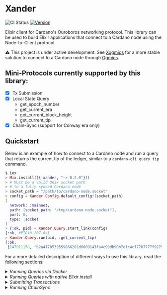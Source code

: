 # Xander

![CI Status](https://github.com/wowica/xander/actions/workflows/ci.yml/badge.svg)
[![Version](https://img.shields.io/hexpm/v/xander.svg)](https://hex.pm/packages/xander)

Elixir client for Cardano's Ouroboros networking protocol. This library can be used to build Elixir applications that connect to a Cardano node using the Node-to-Client protocol.

⚠️ This project is under active development. See [Xogmios](https://github.com/wowica/xogmios) for a more stable solution to connect to a Cardano node through [Ogmios](https://ogmios.dev/).

## Mini-Protocols currently supported by this library:

- [x] Tx Submission
- [x] Local State Query
  - get_epoch_number
  - get_current_era
  - get_current_block_height
  - get_current_tip
- [x] Chain-Sync (support for Conway era only)

## Quickstart

Below is an example of how to connect to a Cardano node and run a query that returns the current tip of the ledger, similar to a `cardano-cli query tip` command.

```elixir
$ iex
> Mix.install([{:xander, "~> 0.2.0"}])
> # Must be a valid Unix socket path
> # to a fully synced Cardano node
> socket_path = "/path/to/cardano-node.socket"
> config = Xander.Config.default_config!(socket_path)
[
  network: :mainnet,
  path: [socket_path: "/tmp/cardano-node.socket"],
  port: 0,
  type: :socket
]
> {:ok, pid} = Xander.Query.start_link(config)
{:ok, #PID<0.207.0>}
> Xander.Query.run(pid, :get_current_tip)
{:ok,
 {147911158, "b2a4f78539559866281d6089143fa4c99db90b7efc4cf7787777f927967f0c8a"}}
```

For a more detailed description of different ways to use this library, read the following sections:


<details>
  <summary><i>Running Queries via Docker</i></summary>

  ## Running Queries via Docker

  In order to run queries via Docker, you need to build the image first:

  ```
  docker build -t xander .
  ```

  With the image built, you can now connect to either a local Cardano node via a UNIX socket or to a node at Demeter.run.

  #### 1. Connecting via a local UNIX socket

  This assumes you have access to a fully synced Cardano node.

  🚨 **Note:** Socket files mapped via socat/ssh tunnels **DO NOT WORK** when using containers on OS X.

  Run the previously built Docker image with the `-v` argument, which mounts the path of your local socket path to 
  the container's default socket path (`/tmp/cardano-node.socket`):

  ```
  docker run --rm \
    -v /your/local/node.socket:/tmp/cardano-node.socket \
    xander elixir run_queries.exs
  ```

  #### 2. Connecting to a node at Demeter.run

  The demo application can connect to a Cardano node at [Demeter.run](https://demeter.run/) 🪄 

  First, create a Node on Demeter and grab the Node's URL.

  Then, run the Docker image with the `DEMETER_URL` environment variable set to your Node's URL:

  ```bash
  docker run --rm \
    -e DEMETER_URL=https://your-node-at.demeter.run \
    xander elixir run_queries_with_demeter.exs
  ```
</details>

<details>
  <summary><i>Running Queries with native Elixir install</i></summary>
  
  ## Running Queries with native Elixir install

  For those with Elixir already installed, simply run the commands below:

  ```
  # Must set a local unix socket
  elixir run_queries.exs

  # Must set a Demeter URL
  elixir run_queries_with_demeter.exs
  ```

  More information on connection below:

  #### a) Connecting via local UNIX socket

  Run the following command using your own Cardano node's socket path:

  ```bash
  CARDANO_NODE_PATH=/your/cardano/node.socket elixir run_queries.exs
  ```

  ##### Setting up Unix socket mapping (optional when no direct access to Cardano node)

  This is useful if you want to run the application on a server different from your Cardano node.

  🚨 **Note:** Socket files mapped via socat/ssh tunnels **DO NOT WORK** when using containers on OS X.

  1. Run socat on the remote server with the following command:

  ```bash
  socat TCP-LISTEN:3002,reuseaddr,fork UNIX-CONNECT:/home/cardano_node/socket/node.socket
  ```

  2. Run socat on the local machine with the following command:

  ```bash
  socat UNIX-LISTEN:/tmp/cardano_node.socket,reuseaddr,fork TCP:localhost:3002
  ```

  3. Start an SSH tunnel from the local machine to the remote server with the following command:

  ```bash
  ssh -N -L 3002:localhost:3002 user@remote-server-ip
  ```

  4. Run the example script:

  ```bash
  CARDANO_NODE_PATH=/tmp/cardano_node.socket elixir run.exs
  ```

  #### b) Connecting via Demeter.run

  To connect to a node at Demeter.run, set `DEMETER_URL` to your Node Demeter URL.

  ```bash
  DEMETER_URL=https://your-node-at.demeter.run elixir run_queries_with_demeter.exs
  ```
</details>

<details>
  <summary><i>Submitting Transactions</i></summary>

  ## Submitting Transactions

  ⚠️ This project does not provide off-chain transaction functionality such as building and signing of transactions.

  In order to submit transactions via Xander, you can either run the `submit_tx.exs` script directly or use Docker. 


  ## Running the script

  This assumes you have Elixir installed. In order to run the script directly, follow the steps below:

  1. Get ahold of the CBOR hex of a valid signed transaction (not covered by this library)
  2. Populate the environment variable `CARDANO_NODE_SOCKET_PATH` with a socket file for a fully synced Cardano node.
  3. Ensure the `Config.default_config!` function call matches the network being used:
    - `Config.default_config!(socket_path)` defaults to Mainnet
    - `Config.default_config!(socket_path, :preview)` for Preview network
  4. Run `elixir submit_tx.exs <transaction-CBOR-hex>` providing the CBOR hex as its single argument.

  A successful submission should return the transaction ID. This ID can be used to check the status of the transaction on any Cardano blockchain explorer.

  ## Using Docker

  This assumes you have Docker installed. No Elixir installation is required.

  1. First, build the image:

  ```
  docker build -t xander .
  ```

  2. Ensure the `Config.default_config!` function inside the `submit_tx.exs` file matches the network being used:  
    - `Config.default_config!(socket_path)` defaults to Mainnet  
    - `Config.default_config!(socket_path, :preview)` for Preview network

  3. Get ahold of the CBOR hex of a valid signed transaction (not covered by this library)

  Run the previously built Docker image with the `-v` argument, which mounts the path of your local socket path to 
  the container's default socket path (`/tmp/cardano-node-preview.socket`):

  ```
  docker run --rm \
  -v /your/local/preview-node.socket:/tmp/cardano-node-preview.socket \
  xander elixir submit_tx.exs <transaction-CBOR-hex>
  ```

  A successful submission should return the transaction ID. This ID can be used to check the status of the transaction on any Cardano blockchain explorer.
</details>

<details>
  <summary><i>Running ChainSync</i></summary>

  ## Chain Sync

  In order to sync blocks from a Cardano node, you can either run the `run_chain_sync.exs` script directly or use Docker.

  ## Running the script

  This assumes you have Elixir installed. In order to run the script directly, follow the steps below:

  1. Populate the environment variable `CARDANO_NODE_SOCKET_PATH` with a socket file for a fully synced **mainnet** Cardano node.
  2. Run `elixir run_chain_sync.exs`

  Using default settings, this will start syncing from the start of the Conway era. For each block, the block number (height) and block size (in bytes) will be displayed.

  If you wish to connect with one of the testnets, see comments on the `FollowDaChain.start_link/1` function for more information on exact points in the chain to start syncing from.

  ## Using Docker

  This assumes you have Docker installed. No Elixir installation is required.

  1. First, build the image:

  ```
  docker build -t xander .
  ```

  ```
  docker run --rm -v /your/local/cardano-node.socket:/tmp/cardano-node.socket xander elixir run_chain_sync.exs
  ```

  ## Using Demeter.run
  
  Populate the environment variable `DEMETER_URL` with the URL of a node at Demeter.run and run the `run_chain_sync_with_demeter.exs` script.

  ```
  DEMETER_URL=https://your-node-at.demeter.run elixir run_chain_sync_with_demeter.exs
  ```

  or use Docker:

  ```
  docker run --rm -e DEMETER_URL=https://your-node-at.demeter.run xander elixir run_chain_sync_with_demeter.exs
  ```
</details>